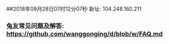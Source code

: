 ##2018年09月28日07时12分07秒 新址: 104.248.160.211
### 兔友常见问题及解答: https://github.com/wanggonging/d/blob/w/FAQ.md
